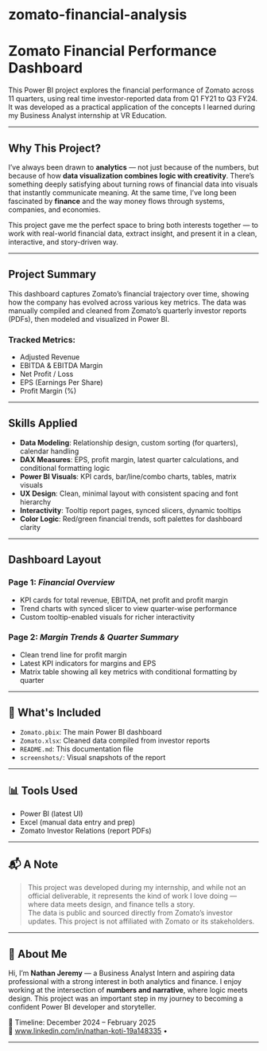 # zomato-financial-analysis
# Zomato Financial Performance Dashboard

This Power BI project explores the financial performance of Zomato across 11 quarters, using real time investor-reported data from Q1 FY21 to Q3 FY24. It was developed as a practical application of the concepts I learned during my Business Analyst internship at VR Education.

---

## Why This Project?

I’ve always been drawn to **analytics** — not just because of the numbers, but because of how **data visualization combines logic with creativity**. There’s something deeply satisfying about turning rows of financial data into visuals that instantly communicate meaning. At the same time, I’ve long been fascinated by **finance** and the way money flows through systems, companies, and economies.

This project gave me the perfect space to bring both interests together — to work with real-world financial data, extract insight, and present it in a clean, interactive, and story-driven way.

---

## Project Summary

This dashboard captures Zomato’s financial trajectory over time, showing how the company has evolved across various key metrics. The data was manually compiled and cleaned from Zomato’s quarterly investor reports (PDFs), then modeled and visualized in Power BI.

### Tracked Metrics:
- Adjusted Revenue
- EBITDA & EBITDA Margin
- Net Profit / Loss
- EPS (Earnings Per Share)
- Profit Margin (%)

---

## Skills Applied

- **Data Modeling**: Relationship design, custom sorting (for quarters), calendar handling
- **DAX Measures**: EPS, profit margin, latest quarter calculations, and conditional formatting logic
- **Power BI Visuals**: KPI cards, bar/line/combo charts, tables, matrix visuals
- **UX Design**: Clean, minimal layout with consistent spacing and font hierarchy
- **Interactivity**: Tooltip report pages, synced slicers, dynamic tooltips
- **Color Logic**: Red/green financial trends, soft palettes for dashboard clarity

---

## Dashboard Layout

### Page 1: *Financial Overview*
- KPI cards for total revenue, EBITDA, net profit and profit margin
- Trend charts with synced slicer to view quarter-wise performance
- Custom tooltip-enabled visuals for richer interactivity

### Page 2: *Margin Trends & Quarter Summary*
- Clean trend line for profit margin
- Latest KPI indicators for margins and EPS
- Matrix table showing all key metrics with conditional formatting by quarter

---

## 📂 What's Included

- `Zomato.pbix`: The main Power BI dashboard
- `Zomato.xlsx`: Cleaned data compiled from investor reports
- `README.md`: This documentation file
- `screenshots/`: Visual snapshots of the report

---

## 📊 Tools Used

- Power BI (latest UI)
- Excel (manual data entry and prep)
- Zomato Investor Relations (report PDFs)

---

## 📬 A Note

> This project was developed during my internship, and while not an official deliverable, it represents the kind of work I love doing — where data meets design, and finance tells a story.  
> The data is public and sourced directly from Zomato’s investor updates. This project is not affiliated with Zomato or its stakeholders.

---

## 👋 About Me

Hi, I’m **Nathan Jeremy** — a Business Analyst Intern and aspiring data professional with a strong interest in both analytics and finance. I enjoy working at the intersection of **numbers and narrative**, where logic meets design. This project was an important step in my journey to becoming a confident Power BI developer and storyteller.

📅 Timeline: December 2024 – February 2025  
🔗 www.linkedin.com/in/nathan-koti-19a148335 •  

---

